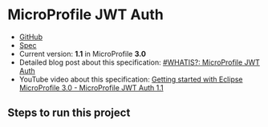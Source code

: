 # MicroProfile JWT Auth

* [GitHub](https://github.com/eclipse/microprofile-jwt-auth)
* [Spec](https://github.com/eclipse/microprofile-jwt-auth/releases/download/1.1/microprofile-jwt-auth-spec-1.1.pdf)
* Current version: **1.1** in MicroProfile **3.0**
* Detailed blog post about this specification: [#WHATIS?: MicroProfile JWT Auth](https://rieckpil.de/whatis-eclipse-microprofile-jwt-auth/)
* YouTube video about this specification: [Getting started with Eclipse MicroProfile 3.0 - MicroProfile JWT Auth 1.1]()

##  Steps to run this project

